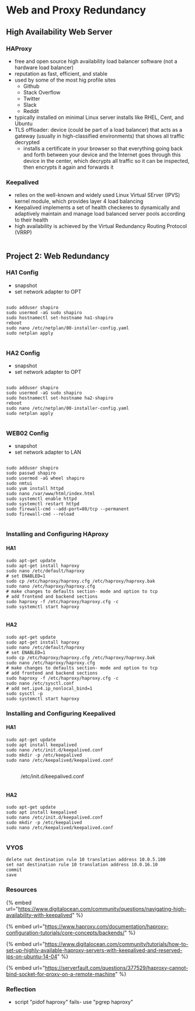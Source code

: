 # Web and Proxy Redundancy

## High Availability Web Server

### HAProxy

* free and open source high availability load balancer software (not a hardware load balancer)
* reputation as fast, efficient, and stable
* used by some of the most hig profile sites
  * Github
  * Stack Overflow
  * Twitter
  * Slack
  * Reddit
* typically installed on minimal Linux server installs like RHEL, Cent, and Ubuntu
* TLS offloader: device (could be part of a load balancer) that acts as a gateway (usually in high-classified environments) that shows all traffic decrypted
  * installs a certificate in your browser so that everything going back and forth between your device and the Internet goes through this device in the center, which decrypts all traffic so it can be inspected, then encrypts it again and forwards it

### Keepalived

* relies on the well-known and widely used Linux Virtual SErver (IPVS) kernel module, which provides layer 4 load balancing
* Keepalived implements a set of health checkeres to dynamically and adaptively maintain and manage load balanced server pools according to their health
* high availability is achieved by the Virtual Redundancy Routing Protocol (VRRP)

<figure><img src=".gitbook/assets/image (14) (1).png" alt=""><figcaption></figcaption></figure>

## Project 2: Web Redundancy

### HA1 Config

* snapshot
* set network adapter to OPT

<figure><img src=".gitbook/assets/image (1).png" alt=""><figcaption></figcaption></figure>

```
sudo adduser shapiro
sudo usermod -aG sudo shapiro
sudo hostnamectl set-hostname ha1-shapiro
reboot
sudo nano /etc/netplan/00-installer-config.yaml
sudo netplan apply
```

<figure><img src=".gitbook/assets/image (1) (1).png" alt=""><figcaption></figcaption></figure>

### HA2 Config

* snapshot
* set network adapter to OPT

<figure><img src=".gitbook/assets/image (2).png" alt=""><figcaption></figcaption></figure>

```
sudo adduser shapiro
sudo usermod -aG sudo shapiro
sudo hostnamectl set-hostname ha2-shapiro
reboot
sudo nano /etc/netplan/00-installer-config.yaml
sudo netplan apply
```

<figure><img src=".gitbook/assets/image (3).png" alt=""><figcaption></figcaption></figure>

### WEB02 Config

* snapshot
* set network adapter to LAN

<figure><img src=".gitbook/assets/image (4).png" alt=""><figcaption></figcaption></figure>

```
sudo adduser shapiro
sudo passwd shapiro
sudo usermod -aG wheel shapiro
sudo nmtui
sudo yum install httpd
sudo nano /var/www/html/index.html
sudo systemctl enable httpd
sudo systemctl restart httpd
sudo firewall-cmd --add-port=80/tcp --permanent
sudo firewall-cmd --reload
```

<figure><img src=".gitbook/assets/image (5).png" alt=""><figcaption></figcaption></figure>

### Installing and Configuring HAproxy

#### HA1

```
sudo apt-get update
sudo apt-get install haproxy
sudo nano /etc/default/haproxy
# set ENABLED=1
sudo cp /etc/haproxy/haproxy.cfg /etc/haproxy/haproxy.bak
sudo nano /etc/haproxy/haproxy.cfg
# make changes to defaults section- mode and option to tcp
# add frontend and backend sections
sudo haproxy -f /etc/haproxy/haproxy.cfg -c
sudo systemctl start haproxy
```

<figure><img src=".gitbook/assets/image (7).png" alt=""><figcaption></figcaption></figure>

#### HA2

```
sudo apt-get update
sudo apt-get install haproxy
sudo nano /etc/default/haproxy
# set ENABLED=1
sudo cp /etc/haproxy/haproxy.cfg /etc/haproxy/haproxy.bak
sudo nano /etc/haproxy/haproxy.cfg
# make changes to defaults section- mode and option to tcp
# add frontend and backend sections
sudo haproxy -f /etc/haproxy/haproxy.cfg -c
sudo nano /etc/sysctl.conf
# add net.ipv4.ip_nonlocal_bind=1
sudo sysctl -p
sudo systemctl start haproxy
```

### Installing and Configuring Keepalived

#### HA1

```
sudo apt-get update
sudo apt install keepalived
sudo nano /etc/init.d/keepalived.conf
sudo mkdir -p /etc/keepalived
sudo nano /etc/keepalived/keepalived.conf
```

<figure><img src=".gitbook/assets/image (8).png" alt=""><figcaption><p>/etc/init.d/keepalived.conf</p></figcaption></figure>

<figure><img src=".gitbook/assets/image (16).png" alt=""><figcaption></figcaption></figure>

#### HA2

```
sudo apt-get update
sudo apt install keepalived
sudo nano /etc/init.d/keepalived.conf
sudo mkdir -p /etc/keepalived
sudo nano /etc/keepalived/keepalived.conf
```

<figure><img src=".gitbook/assets/image (15).png" alt=""><figcaption></figcaption></figure>

### VYOS

```
delete nat destination rule 10 translation address 10.0.5.100
set nat destination rule 10 translation address 10.0.16.10
commit
save
```

### Resources

{% embed url="https://www.digitalocean.com/community/questions/navigating-high-availability-with-keepalived" %}

{% embed url="https://www.haproxy.com/documentation/haproxy-configuration-tutorials/core-concepts/backends/" %}

{% embed url="https://www.digitalocean.com/community/tutorials/how-to-set-up-highly-available-haproxy-servers-with-keepalived-and-reserved-ips-on-ubuntu-14-04" %}

{% embed url="https://serverfault.com/questions/377529/haproxy-cannot-bind-socket-for-proxy-on-a-remote-machine" %}

### Reflection

* script "pidof haproxy" fails- use "pgrep haproxy"
